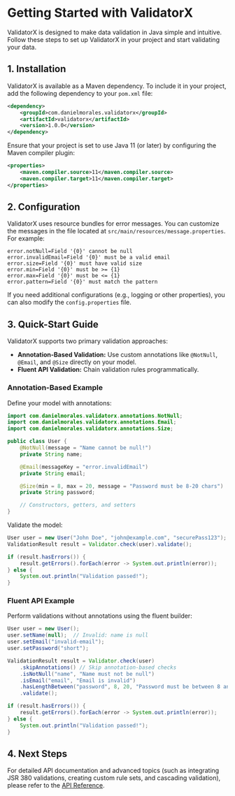 # Getting Started with ValidatorX

ValidatorX is designed to make data validation in Java simple and intuitive. Follow these steps to set up ValidatorX in your project and start validating your data.

## 1. Installation

ValidatorX is available as a Maven dependency. To include it in your project, add the following dependency to your `pom.xml` file:

```xml
<dependency>
    <groupId>com.danielmorales.validatorx</groupId>
    <artifactId>validatorx</artifactId>
    <version>1.0.0</version>
</dependency>
```

Ensure that your project is set to use Java 11 (or later) by configuring the Maven compiler plugin:

```xml
<properties>
    <maven.compiler.source>11</maven.compiler.source>
    <maven.compiler.target>11</maven.compiler.target>
</properties>
```

## 2. Configuration

ValidatorX uses resource bundles for error messages. You can customize the messages in the file located at `src/main/resources/message.properties`. For example:

```
error.notNull=Field '{0}' cannot be null
error.invalidEmail=Field '{0}' must be a valid email
error.size=Field '{0}' must have valid size
error.min=Field '{0}' must be >= {1}
error.max=Field '{0}' must be <= {1}
error.pattern=Field '{0}' must match the pattern
```

If you need additional configurations (e.g., logging or other properties), you can also modify the `config.properties` file.

## 3. Quick-Start Guide

ValidatorX supports two primary validation approaches:
- **Annotation-Based Validation:** Use custom annotations like `@NotNull`, `@Email`, and `@Size` directly on your model.
- **Fluent API Validation:** Chain validation rules programmatically.

### Annotation-Based Example

Define your model with annotations:

```java
import com.danielmorales.validatorx.annotations.NotNull;
import com.danielmorales.validatorx.annotations.Email;
import com.danielmorales.validatorx.annotations.Size;

public class User {
    @NotNull(message = "Name cannot be null!")
    private String name;

    @Email(messageKey = "error.invalidEmail")
    private String email;

    @Size(min = 8, max = 20, message = "Password must be 8-20 chars")
    private String password;

    // Constructors, getters, and setters
}
```

Validate the model:

```java
User user = new User("John Doe", "john@example.com", "securePass123");
ValidationResult result = Validator.check(user).validate();

if (result.hasErrors()) {
    result.getErrors().forEach(error -> System.out.println(error));
} else {
    System.out.println("Validation passed!");
}
```

### Fluent API Example

Perform validations without annotations using the fluent builder:

```java
User user = new User();
user.setName(null);  // Invalid: name is null
user.setEmail("invalid-email");
user.setPassword("short");

ValidationResult result = Validator.check(user)
    .skipAnnotations() // Skip annotation-based checks
    .isNotNull("name", "Name must not be null")
    .isEmail("email", "Email is invalid")
    .hasLengthBetween("password", 8, 20, "Password must be between 8 and 20 characters")
    .validate();

if (result.hasErrors()) {
    result.getErrors().forEach(error -> System.out.println(error));
} else {
    System.out.println("Validation passed!");
}
```

## 4. Next Steps

For detailed API documentation and advanced topics (such as integrating JSR 380 validations, creating custom rule sets, and cascading validation), please refer to the [API Reference](APIReference.md).